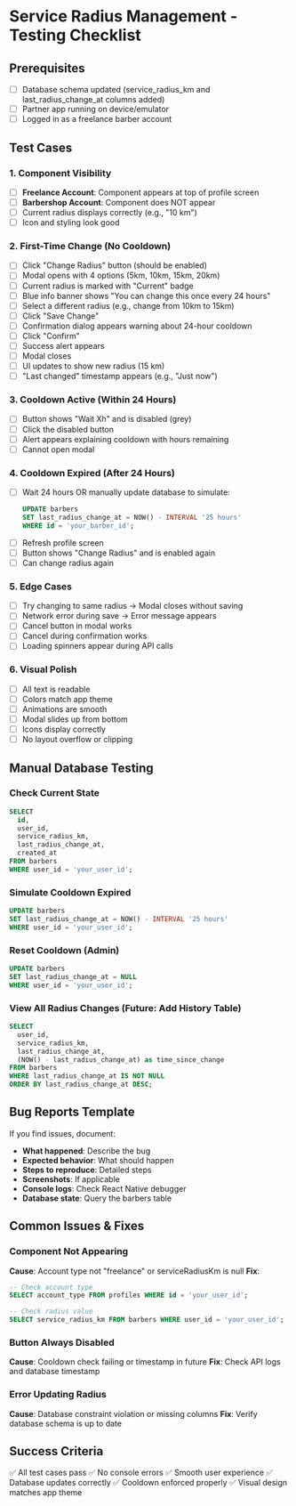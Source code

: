 # Service Radius Management - Testing Checklist

## Prerequisites
- [ ] Database schema updated (service_radius_km and last_radius_change_at columns added)
- [ ] Partner app running on device/emulator
- [ ] Logged in as a freelance barber account

## Test Cases

### 1. Component Visibility
- [ ] **Freelance Account**: Component appears at top of profile screen
- [ ] **Barbershop Account**: Component does NOT appear
- [ ] Current radius displays correctly (e.g., "10 km")
- [ ] Icon and styling look good

### 2. First-Time Change (No Cooldown)
- [ ] Click "Change Radius" button (should be enabled)
- [ ] Modal opens with 4 options (5km, 10km, 15km, 20km)
- [ ] Current radius is marked with "Current" badge
- [ ] Blue info banner shows "You can change this once every 24 hours"
- [ ] Select a different radius (e.g., change from 10km to 15km)
- [ ] Click "Save Change"
- [ ] Confirmation dialog appears warning about 24-hour cooldown
- [ ] Click "Confirm"
- [ ] Success alert appears
- [ ] Modal closes
- [ ] UI updates to show new radius (15 km)
- [ ] "Last changed" timestamp appears (e.g., "Just now")

### 3. Cooldown Active (Within 24 Hours)
- [ ] Button shows "Wait Xh" and is disabled (grey)
- [ ] Click the disabled button
- [ ] Alert appears explaining cooldown with hours remaining
- [ ] Cannot open modal

### 4. Cooldown Expired (After 24 Hours)
- [ ] Wait 24 hours OR manually update database to simulate:
  ```sql
  UPDATE barbers 
  SET last_radius_change_at = NOW() - INTERVAL '25 hours'
  WHERE id = 'your_barber_id';
  ```
- [ ] Refresh profile screen
- [ ] Button shows "Change Radius" and is enabled again
- [ ] Can change radius again

### 5. Edge Cases
- [ ] Try changing to same radius → Modal closes without saving
- [ ] Network error during save → Error message appears
- [ ] Cancel button in modal works
- [ ] Cancel during confirmation works
- [ ] Loading spinners appear during API calls

### 6. Visual Polish
- [ ] All text is readable
- [ ] Colors match app theme
- [ ] Animations are smooth
- [ ] Modal slides up from bottom
- [ ] Icons display correctly
- [ ] No layout overflow or clipping

## Manual Database Testing

### Check Current State
```sql
SELECT 
  id,
  user_id,
  service_radius_km,
  last_radius_change_at,
  created_at
FROM barbers
WHERE user_id = 'your_user_id';
```

### Simulate Cooldown Expired
```sql
UPDATE barbers 
SET last_radius_change_at = NOW() - INTERVAL '25 hours'
WHERE user_id = 'your_user_id';
```

### Reset Cooldown (Admin)
```sql
UPDATE barbers 
SET last_radius_change_at = NULL
WHERE user_id = 'your_user_id';
```

### View All Radius Changes (Future: Add History Table)
```sql
SELECT 
  user_id,
  service_radius_km,
  last_radius_change_at,
  (NOW() - last_radius_change_at) as time_since_change
FROM barbers
WHERE last_radius_change_at IS NOT NULL
ORDER BY last_radius_change_at DESC;
```

## Bug Reports Template

If you find issues, document:
- **What happened**: Describe the bug
- **Expected behavior**: What should happen
- **Steps to reproduce**: Detailed steps
- **Screenshots**: If applicable
- **Console logs**: Check React Native debugger
- **Database state**: Query the barbers table

## Common Issues & Fixes

### Component Not Appearing
**Cause**: Account type not "freelance" or serviceRadiusKm is null
**Fix**: 
```sql
-- Check account type
SELECT account_type FROM profiles WHERE id = 'your_user_id';

-- Check radius value
SELECT service_radius_km FROM barbers WHERE user_id = 'your_user_id';
```

### Button Always Disabled
**Cause**: Cooldown check failing or timestamp in future
**Fix**: Check API logs and database timestamp

### Error Updating Radius
**Cause**: Database constraint violation or missing columns
**Fix**: Verify database schema is up to date

## Success Criteria

✅ All test cases pass
✅ No console errors
✅ Smooth user experience
✅ Database updates correctly
✅ Cooldown enforced properly
✅ Visual design matches app theme
